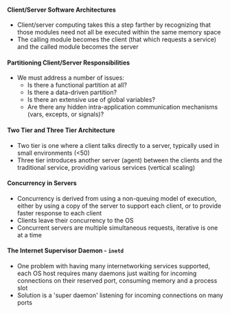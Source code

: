 #### Client/Server Software Architectures
- Client/server computing takes this a step farther by recognizing that those modules need not all be executed within the same memory space
- The calling module becomes the client (that which requests a service) and the called module becomes the server

#### Partitioning Client/Server Responsibilities
- We must address a number of issues:
	- Is there a functional partition at all?
	- Is there a data-driven partition?
	- Is there an extensive use of global variables?
	- Are there any hidden intra-application communication mechanisms (vars, excepts, or signals)?

#### Two Tier and Three Tier Architecture
- Two tier is one where a client talks directly to a server, typically used in small environments (<50)
- Three tier introduces another server (agent) between the clients and the traditional service, providing various services (vertical scaling)

#### Concurrency in Servers
- Concurrency is derived from using a non-queuing model of execution, either by using a copy of the server to support each client, or to provide faster response to each client
- Clients leave their concurrency to the OS
- Concurrent servers are multiple simultaneous requests, iterative is one at a time

#### The Internet Supervisor Daemon - `inetd`
- One problem with having many internetworking services supported, each OS host requires many daemons just waiting for incoming connections on their reserved port, consuming memory and a process slot
- Solution is a 'super daemon' listening for incoming connections on many ports